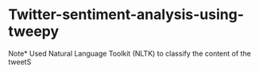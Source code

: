 # Twitter-sentiment-analysis-using-tweepy
Note* Used Natural Language Toolkit (NLTK) to classify the content of the tweetS    
